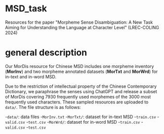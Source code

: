 # MSD_task
Resources for the paper "Morpheme Sense Disambiguation: A New Task Aiming for Understanding the Language at Character Level" (LREC-COLING 2024)

# general description

Our MorDis resource for Chinese MSD includes one morpheme inventory (**MorInv**) and two morpheme annotated datasets (**MorTxt** and **MorWrd**) for in-text and in-word MSD.

Due to the restriction of intellectual property of the Chinese Contemporary Dictionary, we paraphrase the senses using ChatGPT and release a subset of MorDis covering 7930 frequently used morphemes of the 3000 most frequently used characters.
These sampled resources are uploaded to `data/`. The file structure is as follows:

-`data/`: data files
  -`MorInv.txt`
  -`MorTxt/`: dataset for in-text MSD
    -`train.csv`
    -`valid.csv`
    -`test.csv`
  -`MorWrd/`: dataset for in-word MSD
    -`train.csv`
    -`valid.csv`
    -`test.csv`


